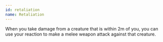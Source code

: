 ```yaml
---
id: retaliation
name: Retaliation
---
```

When you take damage from a creature that is within 2m of you, you can use your reaction to make a melee weapon attack 
against that creature.